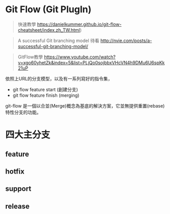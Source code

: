 # Git Flow (Git PlugIn)

> 快速教學 
> https://danielkummer.github.io/git-flow-cheatsheet/index.zh_TW.html)

> A successful Git branching model 待看
> http://nvie.com/posts/a-successful-git-branching-model/


> GitFlow教學
> https://www.youtube.com/watch?v=xgo60yhetZk&index=5&list=PLjQo0sojbbxVHcVN4h9DMu6U6spKk21uP

依照上URL的分支模型，以及有一系列寫好的指令集，
- git flow feature start (創建分支)
- git flow feature finish (merging)

git-flow 是一個以合並(Merge)概念為基底的解決方案，它並無提供重置(rebase)特性分支的功能。

# 四大主分支
## feature 

## hotfix

## support

## release